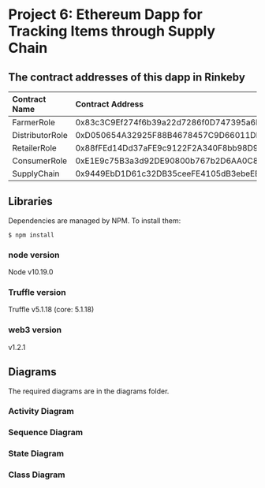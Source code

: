 # Project 6: Ethereum Dapp for Tracking Items through Supply Chain

## The contract addresses of this dapp in Rinkeby

| Contract Name | Contract Address|
|:--------------|:----------------|
|FarmerRole|0x83c3C9Ef274f6b39a22d7286f0D747395a6D958c|
|DistributorRole|0xD050654A32925F88B4678457C9D66011Db2E5DDd|
|RetailerRole|0x88fFEd14Dd37aFE9c9122F2A340F8bb98D9C73a4|
|ConsumerRole|0xE1E9c75B3a3d92DE90800b767b2D6AA0C8402853|
|SupplyChain|0x9449EbD1D61c32DB35ceeFE4105dB3ebeEE8D123|


## Libraries
Dependencies are managed by NPM. To install them:
```
$ npm install
```

### node version
Node v10.19.0

### Truffle version
Truffle v5.1.18 (core: 5.1.18)

### web3 version
v1.2.1


## Diagrams
The required diagrams are in the diagrams folder.

### Activity Diagram

### Sequence Diagram

### State Diagram

### Class Diagram
